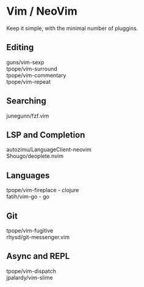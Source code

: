 # Vim / NeoVim

Keep it simple, with the minimal number of pluggins.

## Editing

  guns/vim-sexp  
  tpope/vim-surround  
  tpope/vim-commentary  
  tpope/vim-repeat

## Searching

  junegunn/fzf.vim

## LSP and Completion

  autozimu/LanguageClient-neovim  
  Shougo/deoplete.nvim

## Languages

  tpope/vim-fireplace - clojure  
  fatih/vim-go - go

## Git

  tpope/vim-fugitive  
  rhysd/git-messenger.vim

## Async and REPL

  tpope/vim-dispatch  
  jpalardy/vim-slime

